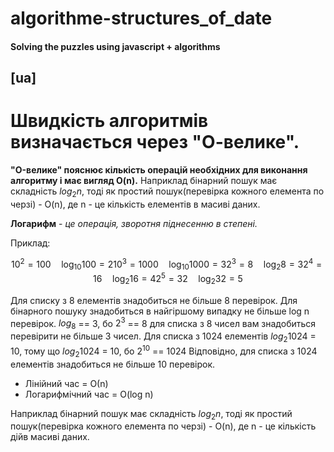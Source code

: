 # algorithme-structures_of_date

#### Solving the puzzles using javascript + algorithms


## [ua]
# Швидкість алгоритмів визначається через "О-велике".
__"O-велике" пояснює кількість операцій необхідних для виконання алгоритму і має вигляд O(n).__
Наприклад бінарний пошук має складність $`log_2n`$, тоді як простий пошук(перевірка кожного елемента по черзі) - O(n), де n - це кількість елементів в масиві даних.


__Логарифм__ - _це операція, зворотня піднесенню в степені._

Приклад:
```math
  10^2 = 100  \quad \log_{10} 100 = 2
  10^3 = 1000 \quad \log_{10} 1000 = 3
  2^3 = 8     \quad \log_2 8 = 3
  2^4 = 16    \quad \log_2 16 = 4
  2^5 = 32    \quad \log_2 32 = 5

```

Для списку з 8 елементів знадобиться не більше 8 перевірок.
Для бінарного пошуку знадобиться в найгіршому випадку не більше log n перевірок.
$`log_8`$ == 3, бо $`2^3`$ == 8
для списка з 8 чисел вам знадобиться перевірити не більше 3 чисел.
Для списка з 1024 елементів 
  $`log_{2}1024`$ = 10, тому що $`log_{2} 1024`$ = 10, бо $`2^{10}`$ == 1024
Відповідно, для списка з 1024 елементів знадобиться не більше 10 перевірок.

 - Лінійний час = О(n)
 - Логарифмічний час = O(log n)

Наприклад бінарний пошук має складність $`log_2n`$, тоді як простий пошук(перевірка кожного елемента по черзі) - O(n), де n - це кількість дійв масиві даних.



